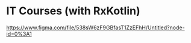 # IT Courses (with RxKotlin)

https://www.figma.com/file/538sW6zF9GBfasT1ZzEFhH/Untitled?node-id=0%3A1
